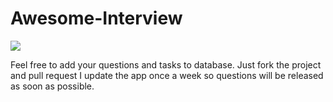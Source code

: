 # Awesome-Interview

<img src="https://github.com/dashvlas/Awesome-Interview/blob/master/iPad%20Landscape.png"/>

Feel free to add your questions and tasks to database.
Just fork the project and pull request
I update the app once a week so questions will be released as soon as possible.